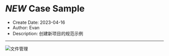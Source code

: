 # *NEW* Case Sample

* Create Date: 2023-04-16
* Author: Evan
* Description: 创建新项目的规范示例

---

![文件管理](https://picgo-evan.oss-cn-guangzhou.aliyuncs.com/img/202304161558842.png)

